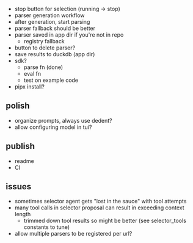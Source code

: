 - stop button for selection (running -> stop)
- parser generation workflow
- after generation, start parsing
- parser fallback should be better 
- parser saved in app dir if you're not in repo
  - registry fallback
- button to delete parser?
- save results to duckdb (app dir)
- sdk? 
  - parse fn (done)
  - eval fn
  - test on example code
- pipx install?

## polish
- organize prompts, always use dedent?
- allow configuring model in tui?

## publish
- readme
- CI

## issues
- sometimes selector agent gets "lost in the sauce" with tool attempts
- many tool calls in selector proposal can result in exceeding context length
  - trimmed down tool results so might be better (see selector_tools constants to tune)
- allow multiple parsers to be registered per url?

